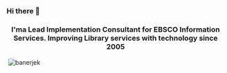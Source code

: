 ### Hi there 👋
<h3 align="center">I'ma  Lead Implementation Consultant for EBSCO Information Services. Improving Library services with technology since 2005</h3>
<p>&nbsp;<img align="center" src="https://github-readme-stats.vercel.app/api?username=banerjek&show_icons=true" alt="banerjek" /></p>


<!--
**banerjek/banerjek** is a ✨ _special_ ✨ repository because its `README.md` (this file) appears on your GitHub profile.

Here are some ideas to get you started:

- 🔭 I’m currently working on ...
- 🌱 I’m currently learning ...
- 👯 I’m looking to collaborate on ...
- 🤔 I’m looking for help with ...
- 💬 Ask me about ...
- 📫 How to reach me: ...
- 😄 Pronouns: ...
 ...
-->

